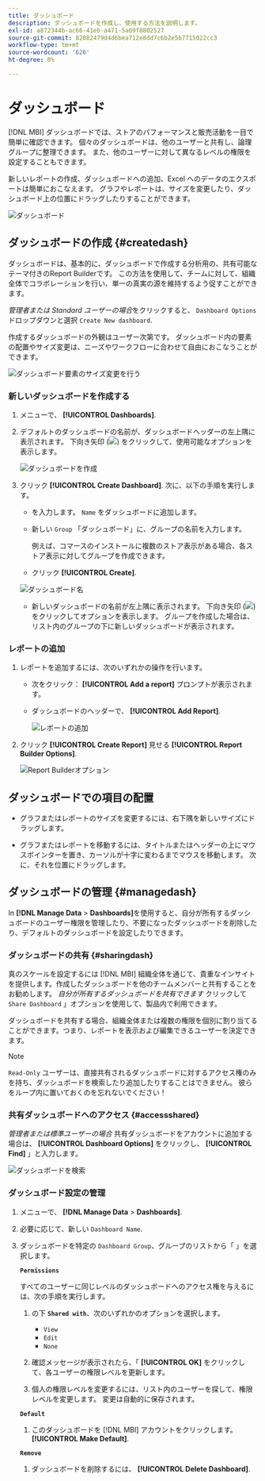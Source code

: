 ```yaml
---
title: ダッシュボード
description: ダッシュボードを作成し、使用する方法を説明します。
exl-id: a872344b-ac66-41eb-a471-5a69f8802527
source-git-commit: 82882479d4d6bea712e8dd7c6b2e5b7715022cc3
workflow-type: tm+mt
source-wordcount: '626'
ht-degree: 0%

---
```


# ダッシュボード

[!DNL MBI] ダッシュボードでは、ストアのパフォーマンスと販売活動を一目で簡単に確認できます。 個々のダッシュボードは、他のユーザーと共有し、論理グループに整理できます。 また、他のユーザーに対して異なるレベルの権限を設定することもできます。

新しいレポートの作成、ダッシュボードへの追加、Excel へのデータのエクスポートは簡単におこなえます。 グラフやレポートは、サイズを変更したり、ダッシュボード上の位置にドラッグしたりすることができます。

![ダッシュボード](../../assets/magento-bi-report-builder-revenue-by-products-formula-report-holiday-sales-dashboard.png)

## ダッシュボードの作成 {#createdash}

ダッシュボードは、基本的に、ダッシュボードで作成する分析用の、共有可能なテーマ付きのReport Builderです。 この方法を使用して、チームに対して、組織全体でコラボレーションを行い、単一の真実の源を維持するよう促すことができます。

*管理者または Standard ユーザーの場合*&#x200B;をクリックすると、 `Dashboard Options` ドロップダウンと選択 `Create New dashboard`.

作成するダッシュボードの外観はユーザー次第です。 ダッシュボード内の要素の配置やサイズ変更は、ニーズやワークフローに合わせて自由におこなうことができます。

![ダッシュボード要素のサイズ変更を行う](../../assets/arrange_resize_dashboard_element.gif)

### 新しいダッシュボードを作成する

1. メニューで、 **[!UICONTROL Dashboards]**.

1. デフォルトのダッシュボードの名前が、ダッシュボードヘッダーの左上隅に表示されます。 下向き矢印 (![](../../assets/magento-bi-btn-down.png)) をクリックして、使用可能なオプションを表示します。

   ![ダッシュボードを作成](../../assets/magento-bi-dashboard-create.png)

1. クリック **[!UICONTROL Create Dashboard]**. 次に、以下の手順を実行します。

   * を入力します。 `Name` をダッシュボードに追加します。

   * 新しい `Group` 「ダッシュボード」に、グループの名前を入力します。

      例えば、コマースのインストールに複数のストア表示がある場合、各ストア表示に対してグループを作成できます。

   * クリック **[!UICONTROL Create]**.

   ![ダッシュボード名](../../assets/magento-bi-dashboard-create-name.png)

   * 新しいダッシュボードの名前が左上隅に表示されます。 下向き矢印 (![](../../assets/magento-bi-btn-down.png)) をクリックしてオプションを表示します。 グループを作成した場合は、リスト内のグループの下に新しいダッシュボードが表示されます。


### レポートの追加

1. レポートを追加するには、次のいずれかの操作を行います。

   * 次をクリック： **[!UICONTROL Add a report]** プロンプトが表示されます。

   * ダッシュボードのヘッダーで、 **[!UICONTROL Add Report]**.

      ![レポートの追加](../../assets/magento-bi-dashboard-create-add-report.png)

1. クリック **[!UICONTROL Create Report]** 見せる **[!UICONTROL Report Builder Options]**.

   ![Report Builderオプション](../../assets/magento-bi-report-builder.png)

## ダッシュボードでの項目の配置

* グラフまたはレポートのサイズを変更するには、右下隅を新しいサイズにドラッグします。

* グラフまたはレポートを移動するには、タイトルまたはヘッダーの上にマウスポインターを置き、カーソルが十字に変わるまでマウスを移動します。 次に、それを位置にドラッグします。

## ダッシュボードの管理 {#managedash}

In **[!DNL Manage Data** > **Dashboards]**&#x200B;を使用すると、自分が所有するダッシュボードのユーザー権限を管理したり、不要になったダッシュボードを削除したり、デフォルトのダッシュボードを設定したりできます。

### ダッシュボードの共有 {#sharingdash}

真のスケールを設定するには [!DNL MBI] 組織全体を通じて、貴重なインサイトを提供します。作成したダッシュボードを他のチームメンバーと共有することをお勧めします。 *自分が所有するダッシュボードを共有できます* クリックして `Share Dashboard` 」オプションを使用して、製品内で利用できます。

ダッシュボードを共有する場合、組織全体または複数の権限を個別に割り当てることができます。つまり、レポートを表示および編集できるユーザーを決定できます。

>[!NOTE]
>
>`Read-Only` ユーザーは、直接共有されるダッシュボードに対するアクセス権のみを持ち、ダッシュボードを検索したり追加したりすることはできません。 彼らをループ内に置いておくのを忘れないでください！

### 共有ダッシュボードへのアクセス {#accessshared}

*管理者または標準ユーザーの場合* 共有ダッシュボードをアカウントに追加する場合は、 **[!UICONTROL Dashboard Options]** をクリックし、 **[!UICONTROL Find]** 」と入力します。

![ダッシュボードを検索](../../assets/find_dashboard.png)<!--{: width="1000" height="535"}-->

### ダッシュボード設定の管理

1. メニューで、 **[!DNL Manage Data** > **Dashboards]**.

1. 必要に応じて、新しい `Dashboard Name`.

1. ダッシュボードを特定の `Dashboard Group`、グループのリストから「 」を選択します。

   **`Permissions`**

   すべてのユーザーに同じレベルのダッシュボードへのアクセス権を与えるには、次の手順を実行します。

   1. の下 **`Shared with`**、次のいずれかのオプションを選択します。

      * `View`
      * `Edit`
      * `None`
   1. 確認メッセージが表示されたら、「 **[!UICONTROL OK]** をクリックして、各ユーザーの権限レベルを更新します。

   1. 個人の権限レベルを変更するには、リスト内のユーザーを探して、権限レベルを変更します。 変更は自動的に保存されます。

   **`Default`**

   1. このダッシュボードを [!DNL MBI] アカウントをクリックします。 **[!UICONTROL Make Default]**.

   **`Remove`**

   1. ダッシュボードを削除するには、 **[!UICONTROL Delete Dashboard]**.
